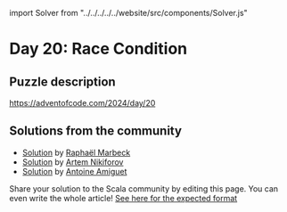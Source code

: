 import Solver from "../../../../../website/src/components/Solver.js"

# Day 20: Race Condition

## Puzzle description

https://adventofcode.com/2024/day/20

## Solutions from the community

- [Solution](https://github.com/rmarbeck/advent2024/blob/main/day20/src/main/scala/Solution.scala) by [Raphaël Marbeck](https://github.com/rmarbeck) 
- [Solution](https://github.com/nikiforo/aoc24/blob/main/src/main/scala/io/github/nikiforo/aoc24/D20T2.scala) by [Artem Nikiforov](https://github.com/nikiforo)
- [Solution](https://github.com/aamiguet/advent-2024/blob/main/src/main/scala/ch/aamiguet/advent2024/Day20.scala) by [Antoine Amiguet](https://github.com/aamiguet)

Share your solution to the Scala community by editing this page.
You can even write the whole article! [See here for the expected format](https://github.com/scalacenter/scala-advent-of-code/discussions/424)
